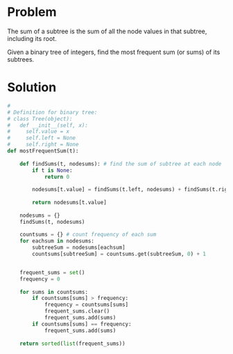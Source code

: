 # Problem
The sum of a subtree is the sum of all the node values in that subtree, including its root.

Given a binary tree of integers, find the most frequent sum (or sums) of its subtrees.

# Solution
```python
#
# Definition for binary tree:
# class Tree(object):
#   def __init__(self, x):
#     self.value = x
#     self.left = None
#     self.right = None
def mostFrequentSum(t):
        
    def findSums(t, nodesums): # find the sum of subtree at each node
        if t is None:
            return 0
        
        nodesums[t.value] = findSums(t.left, nodesums) + findSums(t.right, nodesums) + nodesums.get(t.value, 0) + t.value
        
        return nodesums[t.value]
        
    nodesums = {}
    findSums(t, nodesums)
    
    countsums = {} # count frequency of each sum
    for eachsum in nodesums: 
        subtreeSum = nodesums[eachsum]
        countsums[subtreeSum] = countsums.get(subtreeSum, 0) + 1


    frequent_sums = set()
    frequency = 0
    
    for sums in countsums:
        if countsums[sums] > frequency:
            frequency = countsums[sums]
            frequent_sums.clear()
            frequent_sums.add(sums)
        if countsums[sums] == frequency:
            frequent_sums.add(sums)
    
    return sorted(list(frequent_sums))
```
